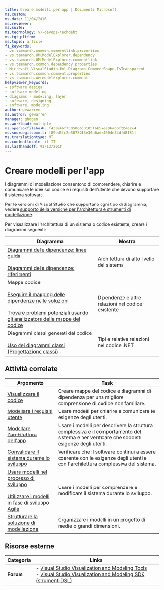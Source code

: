 ```yaml
---
title: Creare modelli per app | Documenti Microsoft
ms.custom: 
ms.date: 11/04/2016
ms.reviewer: 
ms.suite: 
ms.technology: vs-devops-techdebt
ms.tgt_pltfrm: 
ms.topic: article
f1_keywords:
- vs.teamarch.common.commentlink.properties
- vs.teamarch.UMLModelExplorer.dependency
- vs.teamarch.UMLModelExplorer.commentlink
- vs.teamarch.common.dependency.properties
- Microsoft.VisualStudio.Uml.Diagrams.CommentShape.IsTransparent
- vs.teamarch.common.comment.properties
- vs.teamarch.UMLModelExplorer.comment
helpviewer_keywords:
- software design
- software modeling
- diagrams - modeling, layer
- software, designing
- software, modeling
author: gewarren
ms.author: gewarren
manager: ghogen
ms.workload: multiple
ms.openlocfilehash: f439ebbf7505086c3105fbb5aee9ba05f22de2e4
ms.sourcegitcommit: f89ed5fc2e5078213e30a6ade4604e34df48181f
ms.translationtype: MT
ms.contentlocale: it-IT
ms.lasthandoff: 01/13/2018
---
```

# <a name="create-models-for-your-app"></a>Creare modelli per l'app
I diagrammi di modellazione consentono di comprendere, chiarire e comunicare le idee sul codice e i requisiti dell'utente che devono supportare il sistema software.
  
 Per le versioni di Visual Studio che supportano ogni tipo di diagramma, vedere [supporto della versione per l'architettura e strumenti di modellazione](../modeling/what-s-new-for-design-in-visual-studio.md#VersionSupport).  
  
 Per visualizzare l'architettura di un sistema o codice esistente, creare i diagrammi seguenti:  
  
|**Diagramma**|**Mostra**|  
|-----------------|---------------|  
|[Diagrammi delle dipendenze: linee guida](../modeling/layer-diagrams-guidelines.md)<br /><br /> [Diagrammi delle dipendenze: riferimenti](../modeling/layer-diagrams-reference.md)|Architettura di alto livello del sistema|  
|Mappe codice<br /><br /> [Eseguire il mapping delle dipendenze nelle soluzioni](../modeling/map-dependencies-across-your-solutions.md)<br /><br /> [Trovare problemi potenziali usando gli analizzatore delle mappe del codice](../modeling/find-potential-problems-using-code-map-analyzers.md)|Dipendenze e altre relazioni nel codice esistente|  
|Diagrammi classi generati dal codice<br /><br /> [Uso dei diagrammi classi (Progettazione classi)](../ide/working-with-class-diagrams-class-designer.md)|Tipi e relative relazioni nel codice .NET|  
  
## <a name="related-tasks"></a>Attività correlate  
  
|**Argomento**|**Task**|  
|---------------|--------------|  
|[Visualizzare il codice](../modeling/visualize-code.md)|Creare mappe del codice e diagrammi di dipendenza per una migliore comprensione di codice non familiare.|  
|[Modellare i requisiti utente](../modeling/model-user-requirements.md)|Usare modelli per chiarire e comunicare le esigenze degli utenti.|  
|[Modellare l'architettura dell'app](../modeling/model-your-app-s-architecture.md)|Usare i modelli per descrivere la struttura complessiva e il comportamento del sistema e per verificare che soddisfi esigenze degli utenti.|  
|[Convalidare il sistema durante lo sviluppo](../modeling/validate-your-system-during-development.md)|Verificare che il software continui a essere coerente con le esigenze degli utenti e con l'architettura complessiva del sistema.|  
|[Usare modelli nel processo di sviluppo](../modeling/use-models-in-your-development-process.md)<br /><br /> [Utilizzare i modelli in fase di sviluppo Agile](http://msdn.microsoft.com/en-us/592ac27c-3d3e-454a-9c38-b76658ed137f)|Usare i modelli per comprendere e modificare il sistema durante lo sviluppo.|  
|[Strutturare la soluzione di modellazione](../modeling/structure-your-modeling-solution.md)|Organizzare i modelli in un progetto di medie o grandi dimensioni.|  
  
## <a name="external-resources"></a>Risorse esterne  
  
|**Categoria**|**Links**|  
|------------------|---------------|  
|**Forum**|-   [Visual Studio Visualization and Modeling Tools](http://go.microsoft.com/fwlink/?LinkId=184720)<br />-   [Visual Studio Visualization and Modeling SDK (strumenti DSL)](http://go.microsoft.com/fwlink/?LinkId=184721)|
